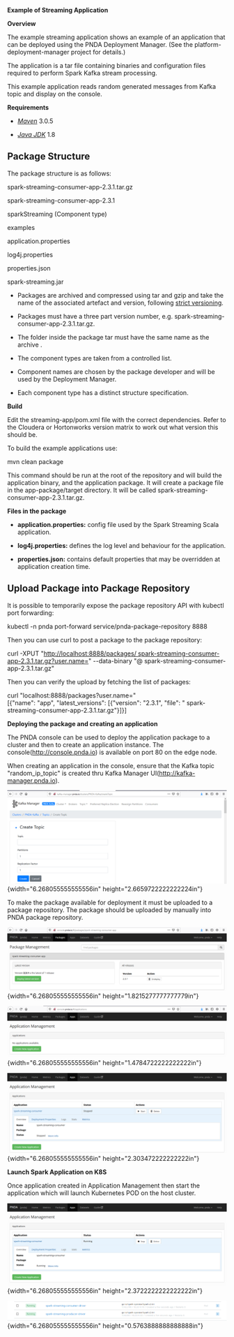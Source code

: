 **Example of Streaming Application**

**Overview**

The example streaming application shows an example of an application
that can be deployed using the PNDA Deployment Manager. (See the
platform-deployment-manager project for details.)

The application is a tar file containing binaries and configuration
files required to perform Spark Kafka stream processing.

This example application reads random generated messages from Kafka
topic and display on the console.

**Requirements**

-   [*Maven*](https://maven.apache.org/docs/3.0.5/release-notes.html)
    3.0.5

-   [*Java
    JDK*](https://docs.oracle.com/javase/8/docs/technotes/guides/install/install_overview.html)
    1.8

Package Structure
-----------------

The package structure is as follows:

spark-streaming-consumer-app-2.3.1.tar.gz

spark-streaming-consumer-app-2.3.1

sparkStreaming (Component type)

examples

application.properties

log4j.properties

properties.json

spark-streaming.jar

-   Packages are archived and compressed using tar and gzip and take the
    name of the associated artefact and version, following [strict
    versioning](http://legacy.python.org/dev/peps/pep-0386).

-   Packages must have a three part version number, e.g.
    spark-streaming-consumer-app-2.3.1.tar.gz.

-   The folder inside the package tar must have the same name as the
    archive .

-   The component types are taken from a controlled list.

-   Component names are chosen by the package developer and will be used
    by the Deployment Manager.

-   Each component type has a distinct structure specification.

**Build**

Edit the streaming-app/pom.xml file with the correct dependencies. Refer
to the Cloudera or Hortonworks version matrix to work out what version
this should be.

To build the example applications use:

mvn clean package

This command should be run at the root of the repository and will build
the application binary, and the application package. It will create a
package file in the app-package/target directory. It will be called
spark-streaming-consumer-app-2.3.1.tar.gz.

**Files in the package**

-   **application.properties:** config file used by the Spark Streaming
    Scala application.

-   **log4j.properties:** defines the log level and behaviour for the
    application.

-   **properties.json:** contains default properties that may be
    overridden at application creation time.

Upload Package into Package Repository
--------------------------------------

It is possible to temporarily expose the package repository API with
kubectl port forwarding:

kubectl -n pnda port-forward service/pnda-package-repository 8888

Then you can use curl to post a package to the package repository:

curl -XPUT "[http://localhost:8888/packages/
spark-streaming-consumer-app-2.3.1.tar.gz?user.name=](http://localhost:8888/packages/app-0.0.1.tar.gz?user.name=)"
--data-binary "@ spark-streaming-consumer-app-2.3.1.tar.gz"

Then you can verify the upload by fetching the list of packages:

curl "localhost:8888/packages?user.name="\
\[{"name": "app", "latest\_versions": \[{"version": "2.3.1", "file": "
spark-streaming-consumer-app-2.3.1.tar.gz"}\]}\]

**Deploying the package and creating an application**

The PNDA console can be used to deploy the application package to a
cluster and then to create an application instance. The
console(http://console.pnda.io) is available on port 80 on the edge
node.

When creating an application in the console, ensure that the Kafka topic
"random\_ip\_topic" is created thru Kafka Manager
UI(http://kafka-manager.pnda.io).

![](./media/image1.png){width="6.268055555555556in"
height="2.6659722222222224in"}

To make the package available for deployment it must be uploaded to a
package repository. The package should be uploaded by manually into PNDA
package repository.

![](./media/image2.png){width="6.268055555555556in"
height="1.8215277777777779in"}

![](./media/image3.png){width="6.268055555555556in"
height="1.4784722222222222in"}

![](./media/image4.png){width="6.268055555555556in"
height="2.303472222222222in"}

**Launch Spark Application on K8S**

Once application created in Application Management then start the
application which will launch Kubernetes POD on the host cluster.

![](./media/image5.png){width="6.268055555555556in"
height="2.3722222222222222in"}

![](./media/image6.png){width="6.268055555555556in"
height="0.5763888888888888in"}
